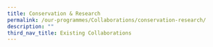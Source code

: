 ```yaml
---
title: Conservation & Research
permalink: /our-programmes/Collaborations/conservation-research/
description: ""
third_nav_title: Existing Collaborations
---
```

